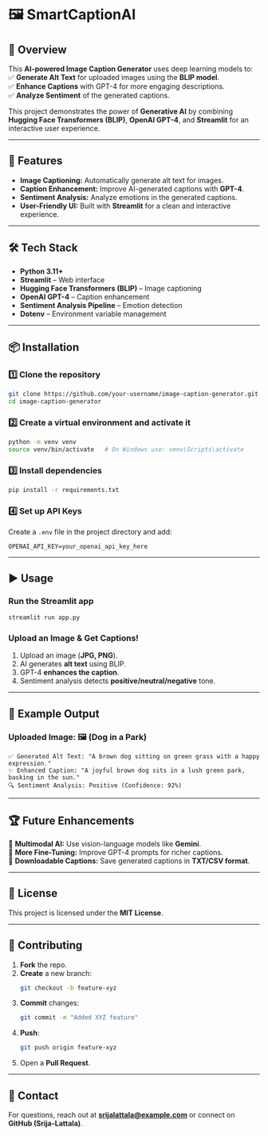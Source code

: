 # 🖼️ SmartCaptionAI 

## 🚀 Overview  
This **AI-powered Image Caption Generator** uses deep learning models to:  
✅ **Generate Alt Text** for uploaded images using the **BLIP model**.  
✅ **Enhance Captions** with GPT-4 for more engaging descriptions.  
✅ **Analyze Sentiment** of the generated captions.  

This project demonstrates the power of **Generative AI** by combining **Hugging Face Transformers (BLIP)**, **OpenAI GPT-4**, and **Streamlit** for an interactive user experience.  

---

## 📌 Features  
- **Image Captioning:** Automatically generate alt text for images.  
- **Caption Enhancement:** Improve AI-generated captions with **GPT-4**.  
- **Sentiment Analysis:** Analyze emotions in the generated captions.  
- **User-Friendly UI:** Built with **Streamlit** for a clean and interactive experience.  

---

## 🛠️ Tech Stack  
- **Python 3.11+**  
- **Streamlit** – Web interface  
- **Hugging Face Transformers (BLIP)** – Image captioning  
- **OpenAI GPT-4** – Caption enhancement  
- **Sentiment Analysis Pipeline** – Emotion detection  
- **Dotenv** – Environment variable management  

---

## 📦 Installation  

### 1️⃣ Clone the repository  
```bash
git clone https://github.com/your-username/image-caption-generator.git
cd image-caption-generator
```

### 2️⃣ Create a virtual environment and activate it  
```bash
python -m venv venv
source venv/bin/activate   # On Windows use: venv\Scripts\activate
```

### 3️⃣ Install dependencies  
```bash
pip install -r requirements.txt
```

### 4️⃣ Set up API Keys  
Create a `.env` file in the project directory and add:  
```plaintext
OPENAI_API_KEY=your_openai_api_key_here
```

---

## ▶️ Usage  

### **Run the Streamlit app**  
```bash
streamlit run app.py
```

### **Upload an Image & Get Captions!**  
1. Upload an image (**JPG, PNG**).  
2. AI generates **alt text** using BLIP.  
3. GPT-4 **enhances the caption**.  
4. Sentiment analysis detects **positive/neutral/negative** tone.  

---

## 🎯 Example Output  

### **Uploaded Image:** 🖼️ (Dog in a Park)  
```plaintext
✅ Generated Alt Text: "A brown dog sitting on green grass with a happy expression."
✨ Enhanced Caption: "A joyful brown dog sits in a lush green park, basking in the sun."
🔍 Sentiment Analysis: Positive (Confidence: 92%)
```

---

## 🏆 Future Enhancements  
🔹 **Multimodal AI:** Use vision-language models like **Gemini**.  
🔹 **More Fine-Tuning:** Improve GPT-4 prompts for richer captions.  
🔹 **Downloadable Captions:** Save generated captions in **TXT/CSV format**.  

---

## 📜 License  
This project is licensed under the **MIT License**.  

---

## 🤝 Contributing  
1. **Fork** the repo.  
2. **Create** a new branch:  
   ```bash
   git checkout -b feature-xyz
   ```  
3. **Commit** changes:  
   ```bash
   git commit -m "Added XYZ feature"
   ```  
4. **Push**:  
   ```bash
   git push origin feature-xyz
   ```  
5. Open a **Pull Request**.  

---

## 📧 Contact  
For questions, reach out at **srijalattala@example.com** or connect on **GitHub (Srija-Lattala)**.  

